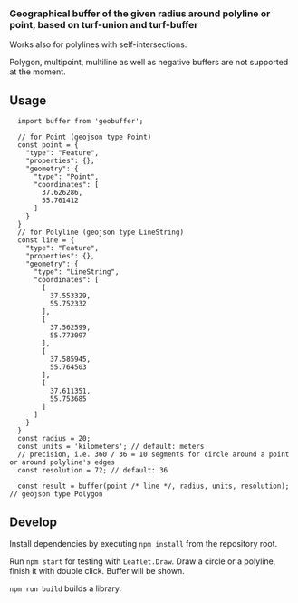### Geographical buffer of the given radius around polyline or point, based on turf-union and turf-buffer

Works also for polylines with self-intersections.

Polygon, multipoint, multiline as well as negative buffers are not supported at the moment.

## Usage

```
  import buffer from 'geobuffer';

  // for Point (geojson type Point)
  const point = {
    "type": "Feature",
    "properties": {},
    "geometry": {
      "type": "Point",
      "coordinates": [
        37.626286,
        55.761412
      ]
    }
  }
  // for Polyline (geojson type LineString)
  const line = {
    "type": "Feature",
    "properties": {},
    "geometry": {
      "type": "LineString",
      "coordinates": [
        [
          37.553329,
          55.752332
        ],
        [
          37.562599,
          55.773097
        ],
        [
          37.585945,
          55.764503
        ],
        [
          37.611351,
          55.753685
        ]
      ]
    }
  }
  const radius = 20;
  const units = 'kilometers'; // default: meters
  // precision, i.e. 360 / 36 = 10 segments for circle around a point or around polyline's edges
  const resolution = 72; // default: 36

  const result = buffer(point /* line */, radius, units, resolution); // geojson type Polygon

```

## Develop

Install dependencies by executing `npm install` from the repository root.

Run `npm start` for testing with `Leaflet.Draw`. Draw a circle or a polyline, finish it with double click. Buffer will be shown.

`npm run build` builds a library.
